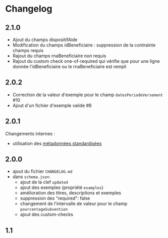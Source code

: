 # Changelog

## 2.1.0
- Ajout du champs dispositifAide
- Modification du champs idBeneficiaire : suppression de la contrainte champs requis
- Rajout du champs rnaBeneficiaire non requis
- Rajout du custom check one-of-required qui vérifie que pour une ligne donnée l'idBeneficiaire ou le rnaBeneficiaire est rempli

## 2.0.2

- Correction de la valeur d'exemple pour le champ `datesPeriodeVersement` #10
- Ajout d'un fichier d'exemple valide #8

## 2.0.1

Changements internes :

- utilisation des [métadonnées standardisées](https://github.com/frictionlessdata/specs/blob/master/specs/patterns.md#table-schema-metadata-properties)

## 2.0.0

- ajout du fichier `CHANGELOG.md`
- dans `schema.json`:
  - ajout de la clef `updated`
  - ajout des exemples (propriété `examples`)
  - amélioration des titres, descriptions et exemples
  - suppression des "required": false
  - changement de l'intervalle de valeur pour le champ `pourcentageSubvention`
  - ajout des custom-checks

## 1.1
